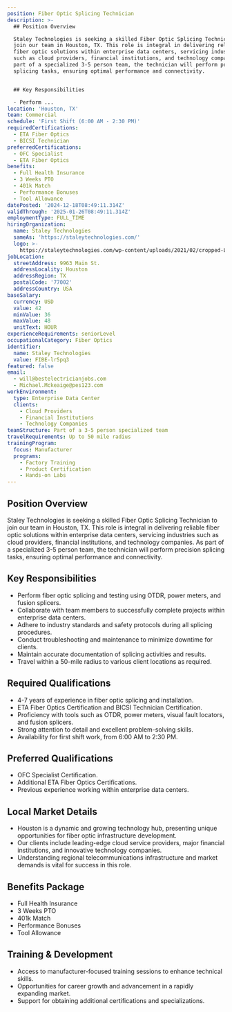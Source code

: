 ```yaml
---
position: Fiber Optic Splicing Technician
description: >-
  ## Position Overview

  Staley Technologies is seeking a skilled Fiber Optic Splicing Technician to
  join our team in Houston, TX. This role is integral in delivering reliable
  fiber optic solutions within enterprise data centers, servicing industries
  such as cloud providers, financial institutions, and technology companies. As
  part of a specialized 3-5 person team, the technician will perform precision
  splicing tasks, ensuring optimal performance and connectivity.


  ## Key Responsibilities

  - Perform ...
location: 'Houston, TX'
team: Commercial
schedule: 'First Shift (6:00 AM - 2:30 PM)'
requiredCertifications:
  - ETA Fiber Optics
  - BICSI Technician
preferredCertifications:
  - OFC Specialist
  - ETA Fiber Optics
benefits:
  - Full Health Insurance
  - 3 Weeks PTO
  - 401k Match
  - Performance Bonuses
  - Tool Allowance
datePosted: '2024-12-18T08:49:11.314Z'
validThrough: '2025-01-26T08:49:11.314Z'
employmentType: FULL_TIME
hiringOrganization:
  name: Staley Technologies
  sameAs: 'https://staleytechnologies.com/'
  logo: >-
    https://staleytechnologies.com/wp-content/uploads/2021/02/cropped-Logo_StaleyTechnologies.png
jobLocation:
  streetAddress: 9963 Main St.
  addressLocality: Houston
  addressRegion: TX
  postalCode: '77002'
  addressCountry: USA
baseSalary:
  currency: USD
  value: 42
  minValue: 36
  maxValue: 48
  unitText: HOUR
experienceRequirements: seniorLevel
occupationalCategory: Fiber Optics
identifier:
  name: Staley Technologies
  value: FIBE-lr5pq3
featured: false
email:
  - will@bestelectricianjobs.com
  - Michael.Mckeaige@pes123.com
workEnvironment:
  type: Enterprise Data Center
  clients:
    - Cloud Providers
    - Financial Institutions
    - Technology Companies
teamStructure: Part of a 3-5 person specialized team
travelRequirements: Up to 50 mile radius
trainingProgram:
  focus: Manufacturer
  programs:
    - Factory Training
    - Product Certification
    - Hands-on Labs
---
```




## Position Overview
Staley Technologies is seeking a skilled Fiber Optic Splicing Technician to join our team in Houston, TX. This role is integral in delivering reliable fiber optic solutions within enterprise data centers, servicing industries such as cloud providers, financial institutions, and technology companies. As part of a specialized 3-5 person team, the technician will perform precision splicing tasks, ensuring optimal performance and connectivity.

## Key Responsibilities
- Perform fiber optic splicing and testing using OTDR, power meters, and fusion splicers.
- Collaborate with team members to successfully complete projects within enterprise data centers.
- Adhere to industry standards and safety protocols during all splicing procedures.
- Conduct troubleshooting and maintenance to minimize downtime for clients.
- Maintain accurate documentation of splicing activities and results.
- Travel within a 50-mile radius to various client locations as required.

## Required Qualifications
- 4-7 years of experience in fiber optic splicing and installation.
- ETA Fiber Optics Certification and BICSI Technician Certification.
- Proficiency with tools such as OTDR, power meters, visual fault locators, and fusion splicers.
- Strong attention to detail and excellent problem-solving skills.
- Availability for first shift work, from 6:00 AM to 2:30 PM.

## Preferred Qualifications
- OFC Specialist Certification.
- Additional ETA Fiber Optics Certifications.
- Previous experience working within enterprise data centers.

## Local Market Details
- Houston is a dynamic and growing technology hub, presenting unique opportunities for fiber optic infrastructure development.
- Our clients include leading-edge cloud service providers, major financial institutions, and innovative technology companies.
- Understanding regional telecommunications infrastructure and market demands is vital for success in this role.

## Benefits Package
- Full Health Insurance
- 3 Weeks PTO
- 401k Match
- Performance Bonuses
- Tool Allowance

## Training & Development
- Access to manufacturer-focused training sessions to enhance technical skills.
- Opportunities for career growth and advancement in a rapidly expanding market.
- Support for obtaining additional certifications and specializations.
